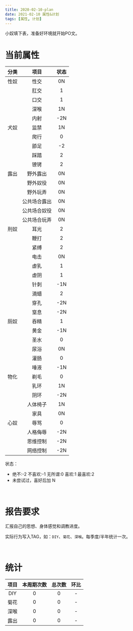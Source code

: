 ```yaml
---
title: 2020-02-10-plan
date: 2021-02-10 属性&计划
tags: [属性, 计划]
---
```


小奴填下表，准备好环境就开始PO文。
<!--more-->

# 当前属性

| 分类 | 项目 | 状态 |
| :---: | :---: | :---: |
| 性奴 | 性交 | 0N | 
|  | 肛交 | 1 | 
|  | 口交 | 1 | 
|  | 深喉 | 1N | 
|  | 内射 | -2N | 
| 犬奴 | 监禁 | 1N | 
|  | 爬行 | 0 | 
|  | 舔足 | -2 | 
|  | 踩踏 | 2 | 
|  | 镣铐 | 2 | 
| 露出 | 野外露出 | 0N |
|  | 野外奴役 | 0N |
|  | 野外玩弄 | 0N |
|  | 公共场合露出 | 0N |    
|  | 公共场合奴役 | 0N | 
|  | 公共场合玩弄 | 0N | 
| 刑奴 | 耳光 | 2 |
|  | 鞭打 | 2 |  
|  | 紧缚 | 2 | 
|  | 电击 | 0N | 
|  | 虐乳 | 1 |
|  | 虐阴 | 1 |  
|  | 针刺 | -1N | 
|  | 滴蜡 | 2 | 
|  | 穿孔 | -2N | 
|  | 窒息 | -2N | 
| 厕奴 | 吞精 | 1 |
|  | 黄金 | -1N | 
|  | 圣水 | 0 |  
|  | 尿浴 | 0N | 
|  | 灌肠 | 0 | 
|  | 唾液 | -1N | 
| 物化 | 剃毛 | 0 | 
|  | 乳环 | 1N | 
|  | 阴环 | -2N |
|  | 人体椅子 | 1N |  
|  | 家具 | 0N | 
| 心奴 | 辱骂 | 0 | 
|  | 人格侮辱 | -2N |
|  | 思维控制 | -2N | 
|  | 网络控制 | -2N | 

状态：
* 绝不:-2 不喜欢:-1 无所谓:0 喜欢:1 最喜欢:2
* 未尝试过，喜好后加 N 

</br>

# 报告要求

汇报自己的思想、身体感觉和调教进度。

实际行为写入TAG，如：`DIY`、`菊花`、`深喉`。每季度/半年统计一次。

</br>

# 统计

| 项目 | 本周期次数 | 总次数 | 环比 |
| :---: | :---: | :---: | :---: | 
| DIY | 0 | 0 | - |
| 菊花 | 0 | 0 | - |
| 深喉 | 0 | 0 | - |
| 露出 | 0 | 0 | - |